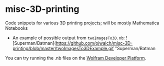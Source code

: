 # misc-3D-printing
Code snippets for various 3D printing projects; will be mostly Mathematica Notebooks


+ An example of possible output from `twoImagesTo3D.nb`:
![Superman/Batman](https://github.com/ojwalch/misc-3D-printing/blob/master/twoImagesTo3DExample.gif "Superman/Batman


You can try running the .nb files on the [Wolfram Developer Platform](http://wolframcloud.com).

